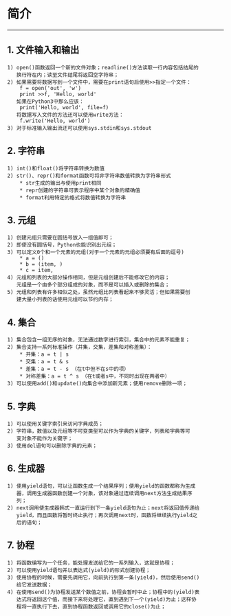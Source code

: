 # **简介**
***


## **1. 文件输入和输出**
    1) open()函数返回一个新的文件对象；readline()方法读取一行内容包括结尾的
       换行符在内；读至文件结尾将返回空字符串；
    2) 如果需要将数据写到一个文件中，需要在print语句后使用>>指定一个文件：
        f = open('out', 'w')
        print >>f, 'Hello, world'
       如果在Python3中那么应该：
        print('Hello, world', file=f)
       将数据写入文件的方法还可以使用write方法：
        f.write('Hello, world')
    3) 对于标准输入输出流还可以使用sys.stdin和sys.stdout

## **2. 字符串**
    1) int()和float()将字符串转换为数值
    2) str()、repr()和format函数可将非字符串数值转换为字符串形式
        * str生成的输出与使用print相同
        * repr创建的字符串可表示程序中某个对象的精确值
        * format利用特定的格式将数值转换为字符串

## **3. 元组**
    1) 创建元组只需要在圆括号放入一组值即可；
    2) 即使没有圆括号，Python也能识别出元组；
    3) 可以定义0个和一个元素的元组(对于一个元素的元组必须要有后面的逗号)
        * a = ()
        * b = (item, )
        * c = item,
    4) 元组和列表的大部分操作相同，但是元组创建后不能修改它的内容；
       元组是一个由多个部分组成的对象，而不是可以插入或删除的集合；
    5) 元组和列表有许多相似之处，虽然元组比列表看起来不够灵活；但如果需要创
       建大量小列表的话使用元组可以节约内存；

## **4. 集合**
    1) 集合包含一组无序的对象，无法通过数字进行索引，集合中的元素不能重复；
    2) 集合支持一系列标准操作（并集，交集，差集和对称差集）：
        * 并集：a = t | s
        * 交集：a = t & s
        * 差集：a = t - s （在t中但不在s中的项）
        * 对称差集：a = t ^ s （在t或者s中，不同时出现在两者中）
    3) 可以使用add()和update()向集合中添加新元素；使用remove删除一项；

## **5. 字典**
    1) 可以使用关键字索引来访问字典成员；
    2) 字符串，数值以及元组等不可变类型可以作为字典的关键字，列表和字典等可
       变对象不能作为关键字；
    3) 使用del语句可以删除字典的元素；

## **6. 生成器**
    1) 使用yield语句，可以让函数生成一个结果序列；使用yield的函数都称为生成
       器，调用生成器函数创建一个对象，该对象通过连续调用next方法生成结果序
       列；
    2) next调用使生成器韩式一直运行到下一条yield语句为止；next将返回值传递给
       yield，而且函数将暂时终止执行；再次调用next时，函数将继续执行yield之
       后的语句；

## **7. 协程**
    1) 将函数编写为一个任务，能处理发送给它的一系列输入，这就是协程；
    2) 可以使用yield语句并以表达式(yield)的形式创建协程；
    3) 使用协程的时候，需要先调用它，向前执行到第一条(yield)，然后使用send()
       给它发送数据；
    4) 在使用send()为协程发送某个数值之前，协程会暂时中止；协程中的(yield)表
       达式将返回这个值，而接下来将处理它，直到遇到下一个(yield)为止；这样协
       程将一直执行下去，直到协程函数返回或调用它的close()为止；
